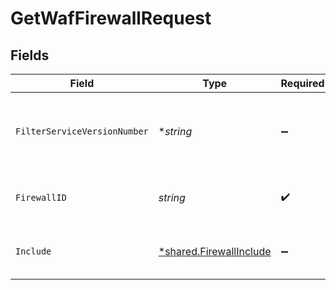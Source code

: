 # GetWafFirewallRequest


## Fields

| Field                                                             | Type                                                              | Required                                                          | Description                                                       | Example                                                           |
| ----------------------------------------------------------------- | ----------------------------------------------------------------- | ----------------------------------------------------------------- | ----------------------------------------------------------------- | ----------------------------------------------------------------- |
| `FilterServiceVersionNumber`                                      | **string*                                                         | :heavy_minus_sign:                                                | Limit the results returned to a specific service version.         |                                                                   |
| `FirewallID`                                                      | *string*                                                          | :heavy_check_mark:                                                | Alphanumeric string identifying a WAF Firewall.                   | fW7g2uUGZzb2W9Euo4Mo0r                                            |
| `Include`                                                         | [*shared.FirewallInclude](../../models/shared/firewallinclude.md) | :heavy_minus_sign:                                                | Include related objects. Optional.                                |                                                                   |